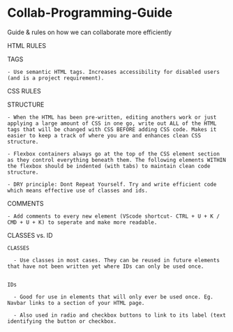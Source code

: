 # Collab-Programming-Guide
Guide &amp; rules on how we can collaborate more efficiently


HTML RULES
  
  TAGS
    
    - Use semantic HTML tags. Increases accessibility for disabled users (and is a project requirement).


CSS RULES
  
  STRUCTURE
    
    - When the HTML has been pre-written, editing anothers work or just applying a large amount of CSS in one go, write out ALL of the HTML tags that will be changed with CSS BEFORE adding CSS code. Makes it easier to keep a track of where you are and enhances clean CSS structure.
    
    - Flexbox containers always go at the top of the CSS element section as they control everything beneath them. The following elements WITHIN the flexbox should be indented (with tabs) to maintain clean code structure.
  
    - DRY principle: Dont Repeat Yourself. Try and write efficient code which means effective use of classes and ids.
  
  COMMENTS
    
    - Add comments to every new element (VScode shortcut- CTRL + U + K / CMD + U + K) to seperate and make more readable.
    
  
  CLASSES vs. ID 
    
    CLASSES
      
      - Use classes in most cases. They can be reused in future elements that have not been written yet where IDs can only be used once.
      
   
    IDs
      
      - Good for use in elements that will only ever be used once. Eg. Navbar links to a section of your HTML page.
      
      - Also used in radio and checkbox buttons to link to its label (text identifying the button or checkbox.
